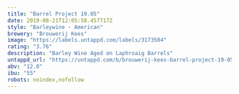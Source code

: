 ```yaml
---
title: "Barrel Project 19.05"
date: 2019-08-21T12:05:58.457717Z
style: "Barleywine - American"
brewery: "Brouwerij Kees"
image: "https://labels.untappd.com/labels/3173504"
rating: "3.76"
description: "Barley Wine Aged on Laphroaig Barrels"
untappd_url: "https://untappd.com/b/brouwerij-kees-barrel-project-19-05/3173504"
abv: "12.0"
ibu: "55"
robots: noindex,nofollow
---
```

